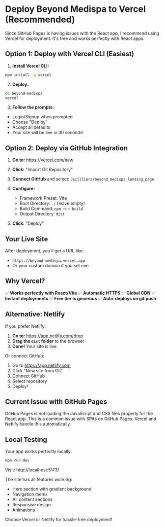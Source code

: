 # Deploy Beyond Medispa to Vercel (Recommended)

Since GitHub Pages is having issues with the React app, I recommend using Vercel for deployment. It's free and works perfectly with React apps.

## Option 1: Deploy with Vercel CLI (Easiest)

1. **Install Vercel CLI:**
```bash
npm install -g vercel
```

2. **Deploy:**
```bash
cd beyond-medispa
vercel
```

3. **Follow the prompts:**
- Login/Signup when prompted
- Choose "Deploy"
- Accept all defaults
- Your site will be live in 30 seconds!

## Option 2: Deploy via GitHub Integration

1. **Go to:** https://vercel.com/new

2. **Click:** "Import Git Repository"

3. **Connect GitHub** and select: `JLcilliers/beyond_medispa_landing_page`

4. **Configure:**
   - Framework Preset: Vite
   - Root Directory: `./` (leave empty)
   - Build Command: `npm run build`
   - Output Directory: `dist`

5. **Click:** "Deploy"

## Your Live Site

After deployment, you'll get a URL like:
- `https://beyond-medispa.vercel.app`
- Or your custom domain if you set one

## Why Vercel?

✅ **Works perfectly with React/Vite**
✅ **Automatic HTTPS**
✅ **Global CDN**
✅ **Instant deployments**
✅ **Free tier is generous**
✅ **Auto-deploys on git push**

## Alternative: Netlify

If you prefer Netlify:

1. **Go to:** https://app.netlify.com/drop
2. **Drag the `dist` folder** to the browser
3. **Done!** Your site is live

Or connect GitHub:
1. Go to https://app.netlify.com
2. Click "New site from Git"
3. Connect GitHub
4. Select repository
5. Deploy!

## Current Issue with GitHub Pages

GitHub Pages is not loading the JavaScript and CSS files properly for the React app. This is a common issue with SPAs on GitHub Pages. Vercel and Netlify handle this automatically.

## Local Testing

Your app works perfectly locally:
```bash
npm run dev
```
Visit: http://localhost:5173/

The site has all features working:
- Hero section with gradient background
- Navigation menu
- All content sections
- Responsive design
- Animations

Choose Vercel or Netlify for hassle-free deployment!